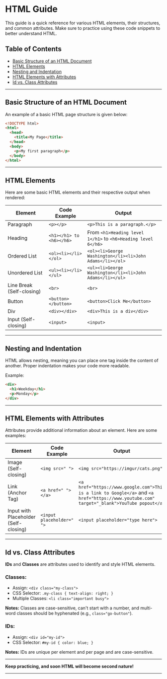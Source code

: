 # HTML Guide

This guide is a quick reference for various HTML elements, their structures, and common attributes. Make sure to practice using these code snippets to better understand HTML.

## Table of Contents

- [Basic Structure of an HTML Document](#basic-structure-of-an-html-document)
- [HTML Elements](#html-elements)
- [Nesting and Indentation](#nesting-and-indentation)
- [HTML Elements with Attributes](#html-elements-with-attributes)
- [Id vs. Class Attributes](#id-vs-class-attributes)

---

## Basic Structure of an HTML Document

An example of a basic HTML page structure is given below:

```html
<!DOCTYPE html>
<html>
  <head>
    <title>My Page</title>
  </head>
  <body>
    <p>My first paragraph</p>
  </body>
</html>
```

---

## HTML Elements

Here are some basic HTML elements and their respective output when rendered:

| Element | Code Example | Output |
|---------|--------------|--------|
| Paragraph | ```<p></p>``` | ```<p>This is a paragraph.</p>``` |
| Heading | ```<h1></h1> to <h6></h6>``` | From ```<h1>Heading level 1</h1>``` to ```<h6>Heading level 6</h6>``` |
| Ordered List | ```<ol><li></li></ol>``` | ```<ol><li>George Washington</li><li>John Adams</li></ol>``` |
| Unordered List | ```<ul><li></li></ul>``` | ```<ul><li>George Washington</li><li>John Adams</li></ul>``` |
| Line Break (Self-closing) | ```<br>``` | ```<br>``` |
| Button | ```<button></button>``` | ```<button>Click Me</button>``` |
| Div | ```<div></div>``` | ```<div>This is a div</div>``` |
| Input (Self-closing) | ```<input>``` | ```<input>``` |

---

## Nesting and Indentation

HTML allows nesting, meaning you can place one tag inside the content of another. Proper indentation makes your code more readable.

Example:

```html
<div>
  <h1>Weekday</h1>
  <p>Monday</p>
</div>
```

---

## HTML Elements with Attributes

Attributes provide additional information about an element. Here are some examples:

| Element | Code Example | Output |
|---------|--------------|--------|
| Image (Self-closing) | ```<img src=" ">``` | ```<img src="https://imgur/cats.png">``` |
| Link (Anchor Tag) | ```<a href=" "></a>``` | ```<a href="https://www.google.com">This is a link to Google</a>``` and ```<a href="https://www.youtube.com" target="_blank">YouTube popout</a>``` |
| Input with Placeholder (Self-closing) | ```<input placeholder=" ">``` | ```<input placeholder="type here">``` |

---

## Id vs. Class Attributes

**IDs** and **Classes** are attributes used to identify and style HTML elements.

### Classes:

- Assign: ```<div class="my-class">```
- CSS Selector: ```.my-class { text-align: right; }```
- Multiple Classes: ```<li class="important busy">```

**Notes:** Classes are case-sensitive, can't start with a number, and multi-word classes should be hyphenated (e.g., `class="go-button"`).

### IDs:

- Assign: ```<div id="my-id">```
- CSS Selector: ```#my-id { color: blue; }```

**Notes:** IDs are unique per element and per page and are case-sensitive.

---

**Keep practicing, and soon HTML will become second nature!**

---